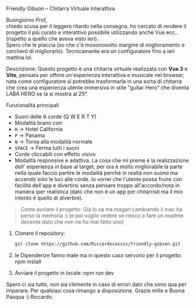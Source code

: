  Friendly Gibson – Chitarra Virtuale Interattiva

Buongiorno Prof,  
chiedo scusa per il leggero ritardo nella consegna, ho cercato di rendere il progetto il più curato e interattivo possibile utilizzando anche Vue ecc.. (rispetto a quello che aveva visto ieri).  
Spero che le piaccia (so che c'è mooooooolto margine di miglioramento e cercherò di migliorarlo).
Tecnicamente era un configuratore fino a ieri mattina lol.

Descrizione:
Questo progetto è una chitarra virtuale realizzata con **Vue 3** e **Vite**, pensata per offrire un'esperienza interattiva e musicale nel browser, nata come configuratore si potrebbe trasformarla 
in una sorta di chitarra che crea una esperienza utente immersiva in stile "guitar Hero" che diventa LABA HERO se la si mostra al 25°.

 Funzionalità principali

- Suoni delle 6 corde (Q W E R T Y)
- Modalità brano con:
 - `H` → Hotel California
- `P` → Panama
 - `N` → Torna alla modalità normale
- `SPACE` → Ferma tutti i suoni
- Corde cliccabili con effetto visivo
- Modalità responsive e adattiva.
La cosa che mi preme è la realizzazione dell' esperienza in base al target, per ora è molto migliorabile la parte nella quale faccio partire le modalità perchè in realtà non suono ma accendo solo
le luci alle corde.
Io vorrei che l'utente possa fruire con facilità dell'app e divertirsi senza pensare troppo all'accordo/nota in maniera iper realistica (dato che non è un app per chitarristi ma il mio intento è quello di divertire).

> Come avviare il progetto: Già lo sa ma magari cambiando il mac ha perso la memoria :) (e poi voglio vedere se riesco a fare un readme decente dato che non ne ho mai fatto uno) 

1. Clonare il repository:
   ```bash
   git clone https://github.com/Riccardocassis/friendly-gibson.git
   
2. le Dipendenze fanno male ma in questo caso servono per il progetto:
  npm install

3.	Avviare il progetto in locale:
   npm run dev

Spero ci sia tutto, non sia clemente in caso di errori dato che sono qua per imparare.
Per qualsiasi cosa rimango a disposizione. 
Grazie mille e Buona Pasqua :)
Riccardo.
